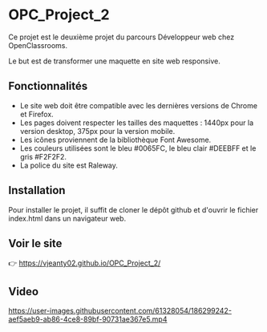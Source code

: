 # OPC_Project_2

Ce projet est le deuxième projet du parcours Développeur web chez OpenClassrooms.

Le but est de transformer une maquette en site web responsive.

## Fonctionnalités

- Le site web doit être compatible avec les dernières versions de Chrome et Firefox.
- Les pages doivent respecter les tailles des maquettes : 1440px pour la version desktop, 375px pour la version mobile.
- Les icônes proviennent de la bibliothèque Font Awesome.
- Les couleurs utilisées sont le bleu #0065FC, le bleu clair #DEEBFF et le gris #F2F2F2.
- La police du site est Raleway.

## Installation

Pour installer le projet, il suffit de cloner le dépôt github et d'ouvrir le fichier index.html dans un navigateur web.

## Voir le site
:point_right: https://vjeanty02.github.io/OPC_Project_2/

## Video
https://user-images.githubusercontent.com/61328054/186299242-aef5aeb9-ab86-4ce8-89bf-90731ae367e5.mp4

